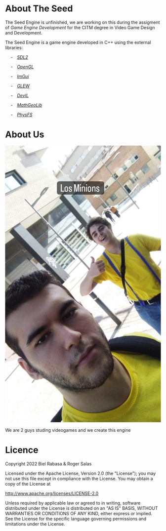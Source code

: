 # About The Seed
The Seed Engine is unfinished, we are working on this during the assigment of *Game Engine Development* for the CITM degree in Video Game Design and Development.

The Seed Engine is a game engine developed in C++ using the external libraries: 

&emsp; -&emsp;*[SDL2](https://www.libsdl.org/)*

&emsp; -&emsp;*[OpenGL](https://www.opengl.org/)* 

&emsp; -&emsp;*[ImGui](https://github.com/ocornut/imgui)*

&emsp; -&emsp;*[GLEW](https://glew.sourceforge.net/)*

&emsp; -&emsp;*[DevIL](https://openil.sourceforge.net/)*

&emsp; -&emsp;*[MathGeoLib](https://github.com/juj/MathGeoLib)*

&emsp; -&emsp;*[PhysFS](https://icculus.org/physfs/)*

# About Us
![teamMembers](https://github.com/bielrabasa/TheSeed_GameEngine/blob/main/web/Team.jpg)

We are 2 guys studing videogames and we create this engine

# Licence

 Copyright 2022 Biel Rabasa & Roger Salas

   Licensed under the Apache License, Version 2.0 (the "License");
   you may not use this file except in compliance with the License.
   You may obtain a copy of the License at

   http://www.apache.org/licenses/LICENSE-2.0

   Unless required by applicable law or agreed to in writing, software
   distributed under the License is distributed on an "AS IS" BASIS,
   WITHOUT WARRANTIES OR CONDITIONS OF ANY KIND, either express or implied.
   See the License for the specific language governing permissions and
   limitations under the License.
